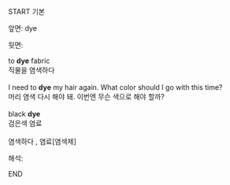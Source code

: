 START
기본

앞면:
dye


뒷면:
<div>to <b>dye</b> fabric </div><div>직물을 염색하다</div><div><br></div><div><div>I need to <strong>dye</strong> my hair again. What color should I go with this time? </div><div><div>머리 염색 다시 해야 돼. 이번엔 무슨 색으로 해야 할까?</div></div></div><div><br></div><div><div>black <b>dye</b> </div><div>검은색 염료</div></div><div><br></div><div>염색하다 , 염료[염색제]</div>


해석:
<!--ID: 1746614453793-->
END